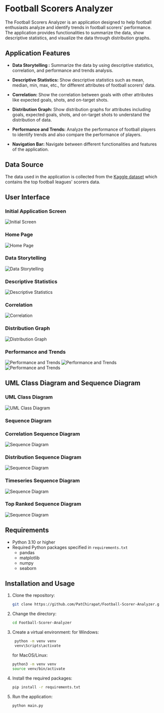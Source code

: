 # Football Scorers Analyzer

The Football Scorers Analyzer is an application designed to help football enthusiasts analyze and identify trends in football scorers' performance. The application provides functionalities to summarize the data, show descriptive statistics, and visualize the data through distribution graphs.
## Application Features

- **Data Storytelling :** Summarize the data by using descriptive statistics, correlation, and performance and trends analysis. 

- **Descriptive Statistics:** Show descriptive statistics such as mean, median, min, max, etc., for different attributes of football scorers' data.

- **Correlation:** Show the correlation between goals with other attributes like expected goals, shots, and on-target shots.

- **Distribution Graph:** Show distribution graphs for attributes including goals, expected goals, shots, and on-target shots to understand the distribution of data.

- **Performance and Trends:** Analyze the performance of football players to identify trends and also compare the performance of players.

- **Navigation Bar:** Navigate between different functionalities and features of the application.

## Data Source

The data used in the application is collected from the [Kaggle dataset](https://www.kaggle.com/datasets/mohamedhanyyy/top-football-leagues-scorers) 
which contains the top football leagues' scorers data.

## User Interface

### Initial Application Screen
![Initial Screen](pic/UI_Start_Page.png)

### Home Page
![Home Page](pic/UI_Home.png)

### Data Storytelling
![Data Storytelling](pic/UI_DataStorytelling.png)

### Descriptive Statistics
![Descriptive Statistics](pic/UI_Descriptive.png)

### Correlation
![Correlation](pic/UI_Correlation.png)

### Distribution Graph
![Distribution Graph](pic/UI_Distribution.png)

### Performance and Trends
![Performance and Trends](pic/UI_PerfAndTrends_Topranked.png)
![Performance and Trends](pic/UI_PerfAndTrends_Comparing.png)
![Performance and Trends](pic/UI_PerfAndTrends_Timeseries.png)

## UML Class Diagram and Sequence Diagram

### UML Class Diagram
![UML Class Diagram](pic/Project_UML_Diagram.png)

### Sequence Diagram
### Correlation Sequence Diagram
![Sequence Diagram](pic/Sequence_Diagram_Correlation.png)

### Distribution Sequence Diagram
![Sequence Diagram](pic/Sequence_Diagram_Distribution.png)

### Timeseries Sequence Diagram
![Sequence Diagram](pic/Sequence_Diagram_Timeseries.png)

### Top Ranked Sequence Diagram
![Sequence Diagram](pic/Sequence_Diagram_Top%20Ranked.png)

## Requirements

- Python 3.10 or higher
- Required Python packages specified in `requirements.txt`
  - pandas
  - matplotlib
  - numpy
  - seaborn

## Installation and Usage

1. Clone the repository:
   ```bash
   git clone https://github.com/PatChirapat/Football-Scorer-Analyzer.git
    ```
2. Change the directory:
   ```bash
   cd Football-Scorer-Analyzer
   ```
3. Create a virtual environment:
   for Windows:
   ```bash
    python -m venv venv
    venv\Scripts\activate
    ```
    for MacOS/Linux:
    ```bash
    python3 -m venv venv
    source venv/bin/activate
    ```
4. Install the required packages:
    ```bash
    pip install -r requirements.txt
    ```
5. Run the application:
    ```bash
    python main.py
    ```

